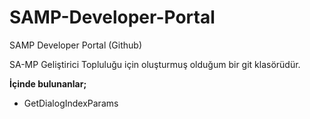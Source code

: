 # SAMP-Developer-Portal
SAMP Developer Portal (Github)


SA-MP Geliştirici Topluluğu için oluşturmuş olduğum bir git klasörüdür.

**İçinde bulunanlar;**

- GetDialogIndexParams
